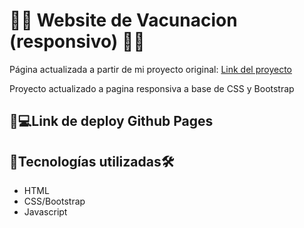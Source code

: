 # 💉💉 Website de Vacunacion (responsivo) 💉💉

Página actualizada a partir de mi proyecto original: [Link del proyecto](https://github.com/CesarBuendiaG/VaccinesWeb)

Proyecto actualizado a pagina responsiva a base de CSS y Bootstrap

## 💉💻Link de deploy Github Pages



## 💉Tecnologías utilizadas🛠️ 
- HTML 
- CSS/Bootstrap
- Javascript





